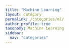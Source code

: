 ```yaml
---
title: "Machine Learning"
layout: category
permalink: /categories/ml/
author_profile: true
taxonomy: Machine Learning
sidebar:
  nav: "categories"
---
```

